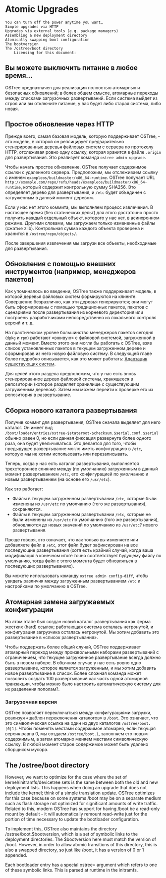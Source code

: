  # Atomic Upgrades

    You can turn off the power anytime you want…
    Simple upgrades via HTTP
    Upgrades via external tools (e.g. package managers)
    Assembling a new deployment directory
    Atomically swapping boot configuration
    The bootversion
    The /ostree/boot directory
        Licensing for this document:

## Вы можете выключить питание в любое время…

OSTree предназначен для реализации полностью атомарных и безопасных обновлений; в более общем смысле, атомарные переходы между списками загрузочных развертываний. Если система выйдет из строя или вы отключите питание, у вас будет либо старая система, либо новая. 

## Простое обновление через HTTP

Прежде всего, самая базовая модель, которую поддерживает OSTree, - это модель, в которой он реплицирует предварительно сгенерированные деревья файловых систем с сервера по протоколу HTTP, отслеживая ровно одну ссылку, которая хранится в файле `.origin` для развертывания. Это реализует команда `ostree admin upgrade`.

Чтобы начать простое обновление, OSTree получает содержимое ссылки с удаленного сервера. Предположим, мы отслеживаем ссылку с именем `exampleos/buildmaster/x86_64-runtime`. OSTree получает URL `http://example.com/repo/refs/heads/exampleos/buildmaster/x86_64-runtime`, который содержит контрольную сумму SHA256. Это определяет дерево для развертывания, и `/etc` будет объединен с загруженным в данный момент деревом.

Если у нас нет этого коммита, мы выполняем процесс извлечения. В настоящее время (без статических дельт) для этого достаточно просто получить каждый отдельный объект, которого у нас нет, в асинхронном режиме. Другими словами, мы загружаем только измененные файлы (сжатые zlib). Контрольная сумма каждого объекта проверена и хранится в `/ostree/repo/objects/`. 

После завершения извлечения мы загрузи все объекты, необходимые для развертывания. 

## Обновления с помощью внешних инструментов (например, менеджеров пакетов)

Как упоминалось во введении, OSTree также поддерживает модель, в которой деревья файловых систем формируются на клиенте. 
Совершенно безразлично, как эти деревья генерируются; они могут быть сформированы с помощью традиционных пакетов, пакетов с сценариями после развертывания из корневого директория или построены разработчиками непосредственно из локального контроля версий и т. д.

На практическом уровне большинство менеджеров пакетов сегодня (`dpkg` и `rpm`) работают «вживую» с файловой системой, загруженной в данный момент. Вместо этого они могли бы работать с OSTree, взяв список установленных пакетов в текущем загруженном дереве и сформировав из него новую файловую систему. В следующей главе более подробно описывается, как это может работать: [Адаптация существующих систем](distributions.md).

Для целей этого раздела предположим, что у нас есть вновь сгенерированное дерево файловой системы, хранящееся в репозитории (которое разделяет хранилище с существующим загруженным деревом). 
Затем мы можем перейти к проверке его из репозитория в развертывание. 

## Сборка нового каталога развертывания

Получив коммит для развертывания, OSTree сначала выделяет для него каталог. 
Он имеет вид `/boot/loader/entries/ostree-$stateroot-$checksum.$serial.conf`. `$serial` обычно равен 0, но если данная фиксация развернута более одного раза, она будет увеличиваться. 
Это делается для того, чтобы предыдущее развертывание могло иметь конфигурацию в `/etc`, которую мы не хотим использовать или перезаписывать.

Теперь, когда у нас есть каталог развертывания, выполняется трехстороннее слияние между (по умолчанию) загруженным в данный момент развертыванием `/etc`, его конфигурацией по умолчанию и новым развертыванием (на основе его `/usr/etc`).

Как это работает:
- Файлы в текущем загруженном развертывании `/etc`, которые были изменены из `/usr/etc` по умолчанию (того же развертывания), сохраняются.
- Файлы в текущем загруженном развертывании `/etc`, которые не были изменены из `/usr/etc` по умолчанию (того же развертывания), обновляются до новых значений по умолчанию из `/usr/etc`? нового развертывания.

Проще говоря, это означает, что как только вы изменяете или добавляете файл в `/etc`, этот файл будет зафиксирован на все последующие развертывания 
(хотя есть крайний случай, когда ваша модификация в конечном итоге точно соответствует будущему файлу по умолчанию, тогда файл с этого момента будет обновляться в последующих развертываниях).

Вы можете использовать команду `ostree admin config-diff`, чтобы увидеть различия между загруженным развертыванием `/etc` и настройками по умолчанию в OSTree. 


## Атомарная замена загружаемых конфигурации 

На этом этапе был создан новый каталог развертывания как ферма жестких (hard) ссылок; работающая система осталась нетронутой, и конфигурация загрузчика осталась нетронутой. 
Мы хотим добавить это развертывание в «список развертывания».

Чтобы поддержать более общий случай, OSTree поддерживает атомарный переход между произвольными наборами развертываний с ограничением, что текущее загруженное развертывание всегда должно быть в новом наборе. 
В обычном случае у нас есть ровно одно развертывание, которое является загруженным, и мы хотим добавить новое развертывание в список. 
Более сложная команда может позволить создать 100 развертываний как часть одной атомарной транзакции, чтобы можно было настроить автоматическую систему для их разделения пополам?. 

### Загрузочная версия

OSTree позволяет переключаться между конфигурациями загрузки, реализуя «шаблон переключения каталогов» в `/boot`. 
Это означает, что это символическая ссылка на один из двух каталогов `/ostree/boot.[0|1]`. 
Чтобы поменять местами содержимое атомарно, если текущая версия равна 0, мы создаем `/ostree/boot.1`, 
заполняем его новым содержимым, а затем атомарно меняем местами символическую ссылку. 
В любой момент старое содержимое может быть удалено сборщиком мусора. 

## The /ostree/boot directory

However, we want to optimize for the case where the set of kernel/initramfs/devicetree sets is the same between both the old and new deployment lists. This happens when doing an upgrade that does not include the kernel; think of a simple translation update. OSTree optimizes for this case because on some systems /boot may be on a separate medium such as flash storage not optimized for significant amounts of write traffic. Related to this, modern OSTree has support for having /boot be a read-only mount by default - it will automatically remount read-write just for the portion of time necessary to update the bootloader configuration.

To implement this, OSTree also maintains the directory /ostree/boot.$bootversion, which is a set of symbolic links to the deployment directories. The $bootversion here must match the version of /boot. However, in order to allow atomic transitions of this directory, this is also a swapped directory, so just like /boot, it has a version of 0 or 1 appended.

Each bootloader entry has a special ostree= argument which refers to one of these symbolic links. This is parsed at runtime in the initramfs.
